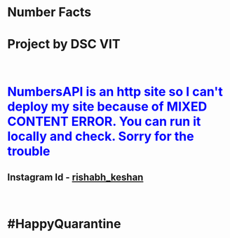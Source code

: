 # Number Facts

<h1>Project by DSC VIT</h1>
</br>
<h1 style="font-size 20px;color:blue;">NumbersAPI is an http site so I can't deploy my site because of MIXED CONTENT ERROR. You can run it locally and check. Sorry for the trouble</h1>
<strong><h2> <p>Instagram Id - <a href="https://www.instagram.com/rishabh_keshan/">rishabh_keshan</a></h2></strong>
  </br>
  
  # #HappyQuarantine
  

